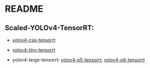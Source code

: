# README

## Scaled-YOLOv4-TensorRT:

* [yolov4-csp-tensorrt](https://github.com/tjuskyzhang/Scaled-YOLOv4-TensorRT/tree/yolov4-csp-tensorrt)

* [yolov4-tiny-tensorrt](https://github.com/tjuskyzhang/Scaled-YOLOv4-TensorRT/tree/yolov4-tiny-tensorrt)

* yolov4-large-tensorrt: [yolov4-p5-tensorrt](https://github.com/tjuskyzhang/Scaled-YOLOv4-TensorRT/tree/yolov4-p5-tensorrt), [yolov4-p6-tensorrt](https://github.com/tjuskyzhang/Scaled-YOLOv4-TensorRT/tree/yolov4-p6-tensorrt)
